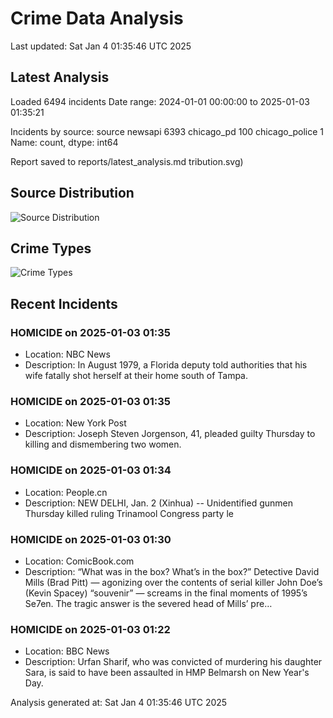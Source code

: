 # Crime Data Analysis
Last updated: Sat Jan  4 01:35:46 UTC 2025

## Latest Analysis

Loaded 6494 incidents
Date range: 2024-01-01 00:00:00 to 2025-01-03 01:35:21

Incidents by source:
source
newsapi           6393
chicago_pd         100
chicago_police       1
Name: count, dtype: int64

Report saved to reports/latest_analysis.md
tribution.svg)

## Source Distribution
![Source Distribution](images/source_distribution.svg)

## Crime Types
![Crime Types](images/crime_types.svg)

## Recent Incidents

### HOMICIDE on 2025-01-03 01:35
- Location: NBC News
- Description: In August 1979, a Florida deputy told authorities that his wife fatally shot herself at their home south of Tampa.


### HOMICIDE on 2025-01-03 01:35
- Location: New York Post
- Description: Joseph Steven Jorgenson, 41, pleaded guilty Thursday to killing and dismembering two women.


### HOMICIDE on 2025-01-03 01:34
- Location: People.cn
- Description: NEW DELHI, Jan. 2 (Xinhua) -- Unidentified gunmen Thursday killed ruling Trinamool Congress party le


### HOMICIDE on 2025-01-03 01:30
- Location: ComicBook.com
- Description: “What was in the box? What’s in the box?” Detective David Mills (Brad Pitt) — agonizing over the contents of serial killer John Doe’s (Kevin Spacey) “souvenir” — screams in the final moments of 1995’s Se7en. The tragic answer is the severed head of Mills’ pre…


### HOMICIDE on 2025-01-03 01:22
- Location: BBC News
- Description: Urfan Sharif, who was convicted of murdering his daughter Sara, is said to have been assaulted in HMP Belmarsh on New Year's Day.

Analysis generated at: Sat Jan  4 01:35:46 UTC 2025
